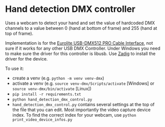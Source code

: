 # Hand detection DMX controller

Uses a webcam to detect your hand and set the value of hardcoded DMX channels to a value between 0 (hand at bottom of frame) and 255 (hand at top of frame).

Implementation is for the [Eurolite USB-DMX512 PRO Cable Interface](https://www.thomann.de/de/eurolite_usb_dmx512_pro_cable_interface.htm), not sure if it works for any other USB DMX Controller. Under Windows you need to make sure the driver for this controller is libusb. Use [Zadig](https://zadig.akeo.ie/) to install the driver for the device.

To use it:
- create a venv (e.g. `python -m venv venv-dmx`)
- activate a venv (e.g. `source venv-dmx/Scripts/activate` [Windows] or `source venv-dmx/bin/activate` [Linux])
- `pip install -r requirements.txt`
- `python hand_detection_dmx_control.py`
- `hand_detection_dmx_control.py` contains several settings at the top of the file that you can edit. Most importantly the video capture device index. To find the correct index for your webcam, use `python print_video_device_infos.py`
